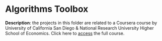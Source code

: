 # Algorithms Toolbox

**Description**: the projects in this folder are related to a Coursera course by University of California San Diego & National Research University Higher School of Economics.
Click here to [access](https://www.coursera.org/learn/algorithmic-toolbox/home/welcome) the full course.